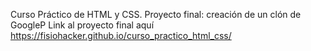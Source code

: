 Curso Práctico de HTML y CSS.
Proyecto final: creación de un clón de GoogleP
Link al proyecto final aquí https://fisiohacker.github.io/curso_practico_html_css/
